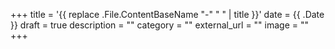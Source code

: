 +++
title = '{{ replace .File.ContentBaseName "-" " " | title }}'
date = {{ .Date }}
draft = true
description = ""
category = ""
external_url = ""
image = ""
+++
